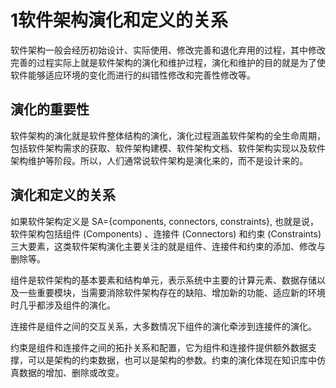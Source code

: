 # 1软件架构演化和定义的关系

软件架构一般会经历初始设计、实际使用、修改完善和退化弃用的过程，其中修改完善的过程实际上就是软件架构的演化和维护过程，演化和维护的目的就是为了使软件能够适应环境的变化而进行的纠错性修改和完善性修改等。

## 演化的重要性

软件架构的演化就是软件整体结构的演化，演化过程涵盖软件架构的全生命周期，包括软件架构需求的获取、软件架构建模、软件架构文档、软件架构实现以及软件架构维护等阶段。所以，人们通常说软件架构是演化来的，而不是设计来的。

## 演化和定义的关系

如果软件架构定义是 SA={components, connectors,  constraints}, 也就是说，软件架构包括组件 (Components) 、连接件 (Connectors) 和约束 (Constraints) 三大要素，这类软件架构演化主要关注的就是组件、连接件和约束的添加、修改与删除等。

组件是软件架构的基本要素和结构单元，表示系统中主要的计算元素、数据存储以及一些重要模块，当需要消除软件架构存在的缺陷、增加新的功能、适应新的环境时几乎都涉及组件的演化。

连接件是组件之间的交互关系，大多数情况下组件的演化牵涉到连接件的演化。

约束是组件和连接件之间的拓扑关系和配置，它为组件和连接件提供额外数据支撑，可以是架构的约束数据，也可以是架构的参数。约束的演化体现在知识库中仿真数据的增加、删除或改变。
